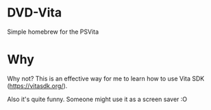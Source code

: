 # DVD-Vita
Simple homebrew for the PSVita
# Why
Why not?
This is an effective way for me to learn how to use Vita SDK (https://vitasdk.org/).

Also it's quite funny. Someone might use it as a screen saver :O
